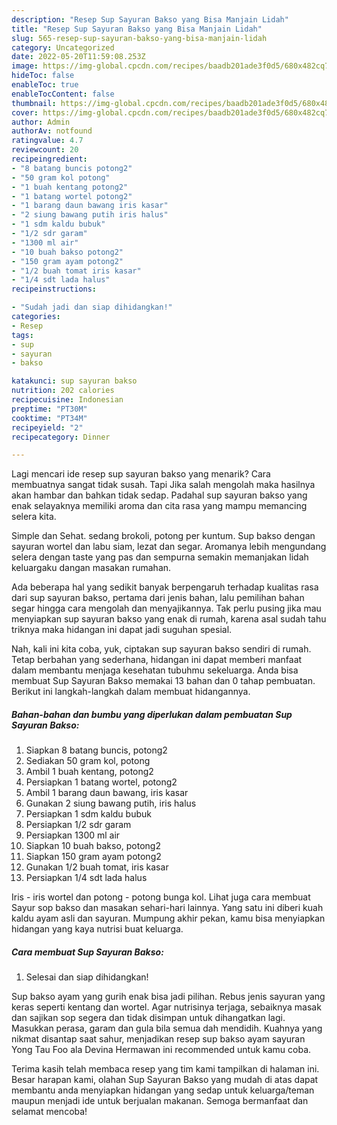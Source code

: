 ```yaml
---
description: "Resep Sup Sayuran Bakso yang Bisa Manjain Lidah"
title: "Resep Sup Sayuran Bakso yang Bisa Manjain Lidah"
slug: 565-resep-sup-sayuran-bakso-yang-bisa-manjain-lidah
category: Uncategorized
date: 2022-05-20T11:59:08.253Z
image: https://img-global.cpcdn.com/recipes/baadb201ade3f0d5/680x482cq70/sup-sayuran-bakso-foto-resep-utama.jpg
hideToc: false
enableToc: true
enableTocContent: false
thumbnail: https://img-global.cpcdn.com/recipes/baadb201ade3f0d5/680x482cq70/sup-sayuran-bakso-foto-resep-utama.jpg
cover: https://img-global.cpcdn.com/recipes/baadb201ade3f0d5/680x482cq70/sup-sayuran-bakso-foto-resep-utama.jpg
author: Admin
authorAv: notfound
ratingvalue: 4.7
reviewcount: 20
recipeingredient:
- "8 batang buncis potong2"
- "50 gram kol potong"
- "1 buah kentang potong2"
- "1 batang wortel potong2"
- "1 barang daun bawang iris kasar"
- "2 siung bawang putih iris halus"
- "1 sdm kaldu bubuk"
- "1/2 sdr garam"
- "1300 ml air"
- "10 buah bakso potong2"
- "150 gram ayam potong2"
- "1/2 buah tomat iris kasar"
- "1/4 sdt lada halus"
recipeinstructions:

- "Sudah jadi dan siap dihidangkan!"
categories:
- Resep
tags:
- sup
- sayuran
- bakso

katakunci: sup sayuran bakso 
nutrition: 202 calories
recipecuisine: Indonesian
preptime: "PT30M"
cooktime: "PT34M"
recipeyield: "2"
recipecategory: Dinner

---
```



Lagi mencari ide resep sup sayuran bakso yang menarik? Cara membuatnya sangat tidak susah. Tapi Jika salah mengolah maka hasilnya akan hambar dan bahkan tidak sedap. Padahal sup sayuran bakso yang enak selayaknya memiliki aroma dan cita rasa yang mampu memancing selera kita.


Simple dan Sehat. sedang brokoli, potong per kuntum. Sup bakso dengan sayuran wortel dan labu siam, lezat dan segar. Aromanya lebih mengundang selera dengan taste yang pas dan sempurna semakin memanjakan lidah keluargaku dangan masakan rumahan.

Ada beberapa hal yang sedikit banyak berpengaruh terhadap kualitas rasa dari sup sayuran bakso, pertama dari jenis bahan, lalu pemilihan bahan segar hingga cara mengolah dan menyajikannya. Tak perlu pusing jika mau menyiapkan sup sayuran bakso yang enak di rumah, karena asal sudah tahu triknya maka hidangan ini dapat jadi suguhan spesial.


Nah, kali ini kita coba, yuk, ciptakan sup sayuran bakso sendiri di rumah. Tetap berbahan yang sederhana, hidangan ini dapat memberi manfaat dalam membantu menjaga kesehatan tubuhmu sekeluarga. Anda bisa membuat Sup Sayuran Bakso memakai 13 bahan dan 0 tahap pembuatan. Berikut ini langkah-langkah dalam membuat hidangannya.

<!--inarticleads1-->

##### Bahan-bahan dan bumbu yang diperlukan dalam pembuatan Sup Sayuran Bakso:

1. Siapkan 8 batang buncis, potong2
1. Sediakan 50 gram kol, potong
1. Ambil 1 buah kentang, potong2
1. Persiapkan 1 batang wortel, potong2
1. Ambil 1 barang daun bawang, iris kasar
1. Gunakan 2 siung bawang putih, iris halus
1. Persiapkan 1 sdm kaldu bubuk
1. Persiapkan 1/2 sdr garam
1. Persiapkan 1300 ml air
1. Siapkan 10 buah bakso, potong2
1. Siapkan 150 gram ayam potong2
1. Gunakan 1/2 buah tomat, iris kasar
1. Persiapkan 1/4 sdt lada halus


Iris - iris wortel dan potong - potong bunga kol. Lihat juga cara membuat Sayur sop bakso dan masakan sehari-hari lainnya. Yang satu ini diberi kuah kaldu ayam asli dan sayuran. Mumpung akhir pekan, kamu bisa menyiapkan hidangan yang kaya nutrisi buat keluarga. 

<!--inarticleads2-->

##### Cara membuat Sup Sayuran Bakso:


1. Selesai dan siap dihidangkan!

Sup bakso ayam yang gurih enak bisa jadi pilihan. Rebus jenis sayuran yang keras seperti kentang dan wortel. Agar nutrisinya terjaga, sebaiknya masak dan sajikan sop segera dan tidak disimpan untuk dihangatkan lagi. Masukkan perasa, garam dan gula bila semua dah mendidih. Kuahnya yang nikmat disantap saat sahur, menjadikan resep sup bakso ayam sayuran Yong Tau Foo ala Devina Hermawan ini recommended untuk kamu coba. 

Terima kasih telah membaca resep yang tim kami tampilkan di halaman ini. Besar harapan kami, olahan Sup Sayuran Bakso yang mudah di atas dapat membantu anda menyiapkan hidangan yang sedap untuk keluarga/teman maupun menjadi ide untuk berjualan makanan. Semoga bermanfaat dan selamat mencoba!
